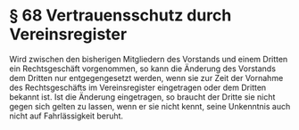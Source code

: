 # § 68 Vertrauensschutz durch Vereinsregister
Wird zwischen den bisherigen Mitgliedern des Vorstands und einem Dritten ein Rechtsgeschäft vorgenommen, so kann die Änderung des Vorstands dem Dritten nur entgegengesetzt werden, wenn sie zur Zeit der Vornahme des Rechtsgeschäfts im Vereinsregister eingetragen oder dem Dritten bekannt ist. Ist die Änderung eingetragen, so braucht der Dritte sie nicht gegen sich gelten zu lassen, wenn er sie nicht kennt, seine Unkenntnis auch nicht auf Fahrlässigkeit beruht.